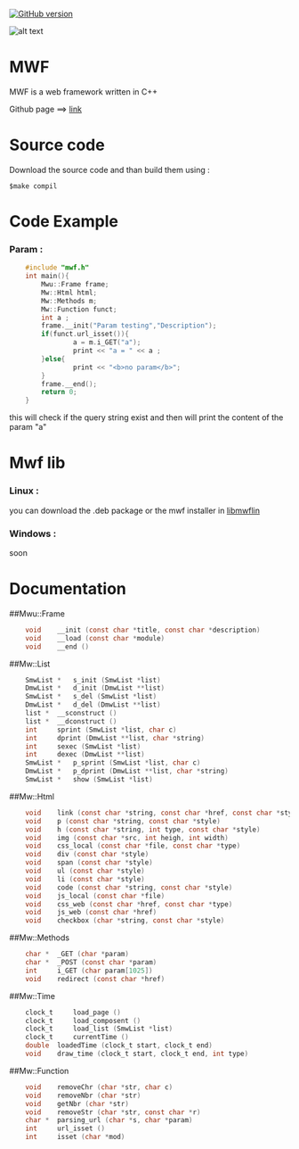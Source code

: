 [![GitHub version](https://badge.fury.io/gh/invicnaper%2FMWF.svg)](http://badge.fury.io/gh/invicnaper%2FMWF)

![alt text](https://cdn3.iconfinder.com/data/icons/internet-and-web-4/78/internt_web_technology-06-128.png "mwf logo")

MWF
===

MWF is a web framework written in C++

Github page ==> [link](http://invicnaper.github.io/MWF/)

Source code
===

Download the source code and than build them using :

    $make compil
  
Code Example
===

### Param :
```c++
    #include "mwf.h"
    int main(){
        Mwu::Frame frame;
        Mw::Html html;
        Mw::Methods m;
        Mw::Function funct;
        int a ;
        frame.__init("Param testing","Description");
        if(funct.url_isset()){
                a = m.i_GET("a");
                print << "a = " << a ; 
        }else{
                print << "<b>no param</b>";
        }
        frame.__end();
        return 0;
    }
```
this will check if the query string exist and then will print the content of the param "a"

Mwf lib 
===

### Linux :
you can download the .deb package or the mwf installer in [libmwflin](https://www.naper.eu)

### Windows :
soon

Documentation
===

##Mwu::Frame
```c
    void 	__init (const char *title, const char *description)
    void 	__load (const char *module)
    void 	__end ()
```
##Mw::List
```c
    SmwList * 	s_init (SmwList *list)
    DmwList * 	d_init (DmwList **list)
    SmwList * 	s_del (SmwList *list)
    DmwList * 	d_del (DmwList **list)
    list * 	__sconstruct ()
    list * 	__dconstruct ()
    int 	sprint (SmwList *list, char c)
    int 	dprint (DmwList **list, char *string)
    int 	sexec (SmwList *list)
    int 	dexec (DmwList **list)
    SmwList * 	p_sprint (SmwList *list, char c)
    DmwList * 	p_dprint (DmwList **list, char *string)
    SmwList * 	show (SmwList *list)
```
##Mw::Html
```c
    void 	link (const char *string, const char *href, const char *style)
    void 	p (const char *string, const char *style)
    void 	h (const char *string, int type, const char *style)
    void 	img (const char *src, int heigh, int width)
    void 	css_local (const char *file, const char *type)
    void 	div (const char *style)
    void 	span (const char *style)
    void 	ul (const char *style)
    void 	li (const char *style)
    void 	code (const char *string, const char *style)
    void 	js_local (const char *file)
    void 	css_web (const char *href, const char *type)
    void 	js_web (const char *href)
    void 	checkbox (char *string, const char *style)
```    
##Mw::Methods
```c
    char * 	_GET (char *param)
    char * 	_POST (const char *param)
    int 	i_GET (char param[1025])
    void 	redirect (const char *href)
```    
##Mw::Time
```c    
    clock_t 	load_page ()
    clock_t 	load_composent ()
    clock_t 	load_list (SmwList *list)
    clock_t 	currentTime ()
    double 	loadedTime (clock_t start, clock_t end)
    void 	draw_time (clock_t start, clock_t end, int type)
```
##Mw::Function
```c
    void 	removeChr (char *str, char c)
    void 	removeNbr (char *str)
    void 	getNbr (char *str)
    void 	removeStr (char *str, const char *r)
    char * 	parsing_url (char *s, char *param)
    int 	url_isset ()
    int 	isset (char *mod)
```
